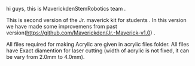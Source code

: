 hi guys,
this is MaverickdenStemRobotics team .


This is second version of the Jr. maverick kit for students .
In this version we have made some improvemens from past version(https://github.com/Maverickden/Jr.-Maverick-v1.0) .

  All files required for making Acrylic are given in acrylic files folder.
  All files have Exact diamention for laser cutting (width of acrylic is not fixed, it can be vary from 2.0mm to 4.0mm).
  
